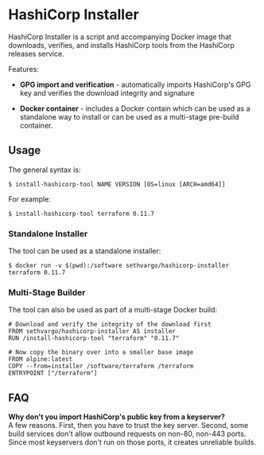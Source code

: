 # HashiCorp Installer

HashiCorp Installer is a script and accompanying Docker image that downloads,
verifies, and installs HashiCorp tools from the HashiCorp releases service.

Features:

- **GPG import and verification** - automatically imports HashiCorp's GPG key
  and verifies the download integrity and signature

- **Docker container** - includes a Docker contain which can be used as a
  standalone way to install or can be used as a multi-stage pre-build container.

## Usage

The general syntax is:

```text
$ install-hashicorp-tool NAME VERSION [OS=linux [ARCH=amd64]]
```

For example:

```text
$ install-hashicorp-tool terraform 0.11.7
```

### Standalone Installer

The tool can be used as a standalone installer:

```text
$ docker run -v $(pwd):/software sethvargo/hashicorp-installer terraform 0.11.7
```

### Multi-Stage Builder

The tool can also be used as part of a multi-stage Docker build:

```docker
# Download and verify the integrity of the download first
FROM sethvargo/hashicorp-installer AS installer
RUN /install-hashicorp-tool "terraform" "0.11.7"

# Now copy the binary over into a smaller base image
FROM alpine:latest
COPY --from=installer /software/terraform /terraform
ENTRYPOINT ["/terraform"]
```

## FAQ

**Why don't you import HashiCorp's public key from a keyserver?**<br>
A few reasons. First, then you have to trust the key server. Second, some build
services don't allow outbound requests on non-80, non-443 ports. Since most
keyservers don't run on those ports, it creates unreliable builds.
